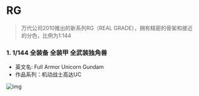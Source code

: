 # RG

> 万代公司2010推出的新系列RG（REAL GRADE），拥有精密的骨架和接近的分色，比例为1:144

### 1. 1/144 全装备 全装甲 全武装独角兽

- 英文名: Full Armor Unicorn Gundam
- 作品系列：机动战士高达UC

![img](https://t00img.yangkeduo.com/goods/images/2020-03-06/440002f0-ffa7-494b-9e01-00920512ffaf.jpg)
